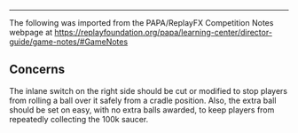 ***
The following was imported from the PAPA/ReplayFX Competition Notes webpage at https://replayfoundation.org/papa/learning-center/director-guide/game-notes/#GameNotes

## Concerns
            
The inlane switch on the right side should be cut or modified to stop players from rolling a ball over it safely from a cradle position. Also, the extra ball should be set on easy, with no extra balls awarded, to keep players from repeatedly collecting the 100k saucer.